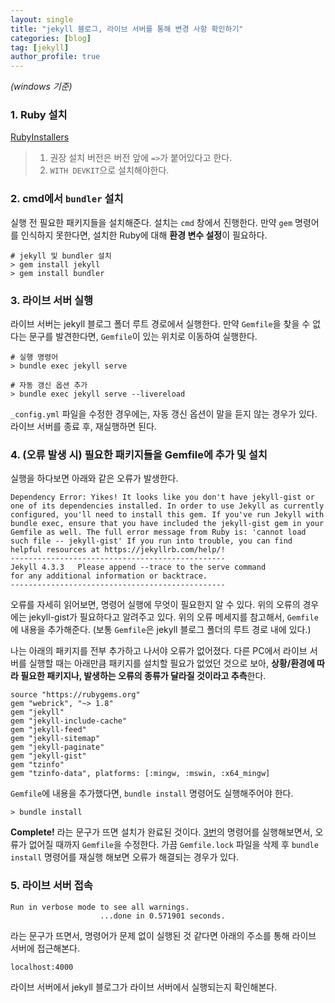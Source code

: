 ```yaml
---
layout: single
title: "jekyll 블로그, 라이브 서버를 통해 변경 사항 확인하기"
categories: [blog]
tag: [jekyll]
author_profile: true
---
```

*(windows 기준)*

### 1. Ruby 설치
[RubyInstallers](https://rubyinstaller.org/downloads/) <br>

> 1. 권장 설치 버전은 버전 앞에 `=>`가 붙어있다고 한다.<br>
> 2. `WITH DEVKIT`으로 설치해야한다.

### 2. cmd에서 `bundler` 설치
실행 전 필요한 패키지들을 설치해준다. 설치는 `cmd` 창에서 진행한다. 만약 `gem` 명령어를 인식하지 못한다면, 설치한 Ruby에 대해 **환경 변수 설정**이 필요하다.

```shell
# jekyll 및 bundler 설치
> gem install jekyll
> gem install bundler
```

### 3. 라이브 서버 실행
라이브 서버는 jekyll 블로그 폴더 루트 경로에서 실행한다. 만약 `Gemfile`을 찾을 수 없다는 문구를 발견한다면, `Gemfile`이 있는 위치로 이동하여 실행한다.

```shell
# 실행 명령어
> bundle exec jekyll serve

# 자동 갱신 옵션 추가
> bundle exec jekyll serve --livereload
```
`_config.yml` 파일을 수정한 경우에는, 자동 갱신 옵션이 말을 듣지 않는 경우가 있다. 라이브 서버를 종료 후, 재실행하면 된다.

### 4. (오류 발생 시) 필요한 패키지들을 Gemfile에 추가 및 설치

실행을 하다보면 아래와 같은 오류가 발생한다.<br>
```
Dependency Error: Yikes! It looks like you don't have jekyll-gist or one of its dependencies installed. In order to use Jekyll as currently configured, you'll need to install this gem. If you've run Jekyll with bundle exec, ensure that you have included the jekyll-gist gem in your Gemfile as well. The full error message from Ruby is: 'cannot load such file -- jekyll-gist' If you run into trouble, you can find helpful resources at https://jekyllrb.com/help/!
------------------------------------------------
Jekyll 4.3.3   Please append --trace to the serve command
for any additional information or backtrace.
------------------------------------------------
```

오류를 자세히 읽어보면, 명령어 실행에 무엇이 필요한지 알 수 있다. 위의 오류의 경우에는 jekyll-gist가 필요하다고 알려주고 있다. 위의 오류 메세지를 참고해서, `Gemfile`에 내용을 추가해준다. (보통 `Gemfile`은 jekyll 블로그 폴더의 루트 경로 내에 있다.)

나는 아래의 패키지를 전부 추가하고 나서야 오류가 없어졌다. 다른 PC에서 라이브 서버를 실행할 때는 아래만큼 패키지를 설치할 필요가 없었던 것으로 보아, **상황/환경에 따라 필요한 패키지나, 발생하는 오류의 종류가 달라질 것이라고 추측**한다.
```
source "https://rubygems.org"
gem "webrick", "~> 1.8"
gem "jekyll"
gem "jekyll-include-cache"
gem "jekyll-feed"
gem "jekyll-sitemap"
gem "jekyll-paginate"
gem "jekyll-gist"
gem "tzinfo"
gem "tzinfo-data", platforms: [:mingw, :mswin, :x64_mingw]
```

`Gemfile`에 내용을 추가했다면, `bundle install` 명령어도 실행해주어야 한다.

```
> bundle install
```

**Complete!** 라는 문구가 뜨면 설치가 완료된 것이다. [3번](#3-라이브-서버-실행)의 명령어를 실행해보면서, 오류가 없어질 때까지 `Gemfile`을 수정한다. 가끔 `Gemfile.lock` 파일을 삭제 후 `bundle install` 명령어를 재실행 해보면 오류가 해결되는 경우가 있다.


### 5. 라이브 서버 접속
```
Run in verbose mode to see all warnings.
                    ...done in 0.571901 seconds.
```
라는 문구가 뜨면서, 명령어가 문제 없이 실행된 것 같다면 아래의 주소를 통해 라이브 서버에 접근해본다.
```
localhost:4000
```

라이브 서버에서 jekyll 블로그가 라이브 서버에서 실행되는지 확인해본다.